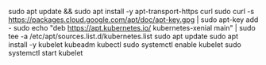 sudo apt update && sudo apt install -y apt-transport-https curl
sudo curl -s https://packages.cloud.google.com/apt/doc/apt-key.gpg | sudo apt-key add -
sudo echo "deb https://apt.kubernetes.io/ kubernetes-xenial main" | sudo tee -a /etc/apt/sources.list.d/kubernetes.list
sudo apt update
sudo apt install -y kubelet kubeadm kubectl
sudo systemctl enable kubelet
sudo systemctl start kubelet

